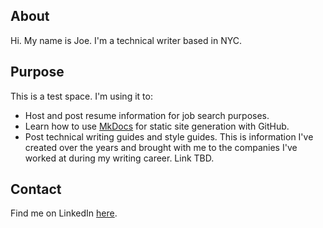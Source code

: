 ## About

Hi. My name is Joe. I'm a technical writer based in NYC. 

## Purpose
This is a test space. I'm using it to:

- Host and post resume information for job search purposes.
- Learn how to use [MkDocs](https://www.mkdocs.org/) for static site generation with GitHub.
- Post technical writing guides and style guides. This is information I've created over the years and brought with me to the companies I've worked at during my writing career. Link TBD.

## Contact

Find me on LinkedIn [here](www.linkedin.com/in/joewojak).
